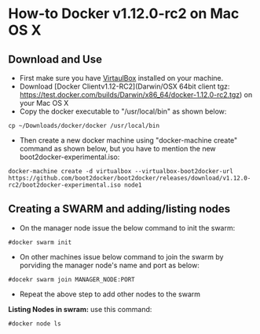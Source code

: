# How-to Docker v1.12.0-rc2 on Mac OS X 
##  Download and Use 
* First make sure you have [VirtaulBox](https://www.virtualbox.org/wiki/Downloads) installed on your machine.
* Download [Docker Clientv1.12-RC2](Darwin/OSX 64bit client tgz: https://test.docker.com/builds/Darwin/x86_64/docker-1.12.0-rc2.tgz) on your Mac OS X
* Copy the docker executable to "/usr/local/bin" as shown below:
```
cp ~/Downloads/docker/docker /usr/local/bin
```
* Then create a new docker machine using "docker-machine create" command as shown below, but you have to mention the new boot2docker-experimental.iso:
```
docker-machine create -d virtualbox --virtualbox-boot2docker-url https://github.com/boot2docker/boot2docker/releases/download/v1.12.0-rc2/boot2docker-experimental.iso node1
```

## Creating a SWARM and adding/listing nodes
* On the manager node issue the below command to init the swarm:
```
#docker swarm init
```

* On other machines issue below command to join the swarm by porviding the manager node's name and port as below:
```
#docekr swarm join MANAGER_NODE:PORT 
```

* Repeat the above step to add other nodes to the swarm

**Listing Nodes in swram:**
use this command: 
```
#docker node ls
``` 





